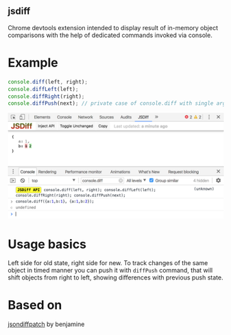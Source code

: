jsdiff
---
Chrome devtools extension
intended to display result of in-memory object comparisons with
the help of dedicated commands invoked via console.

Example
===
```javascript
console.diff(left, right);
console.diffLeft(left);
console.diffRight(right);
console.diffPush(next); // private case of console.diff with single argument
```
![screenshot](./doc/screenshot-01.png)

Usage basics
===
Left side for old state, right side for new.
To track changes of the same object in timed manner you can push it with `diffPush` command, 
that will shift objects from right to left, showing differences with previous push state. 

Based on 
===
[jsondiffpatch](https://github.com/benjamine/jsondiffpatch) by benjamine
